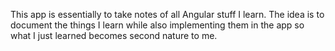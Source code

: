 This app is essentially to take notes of all Angular stuff I learn. 
The idea is to document the things I learn while also implementing them in the app so what I just learned becomes second nature to me. 
